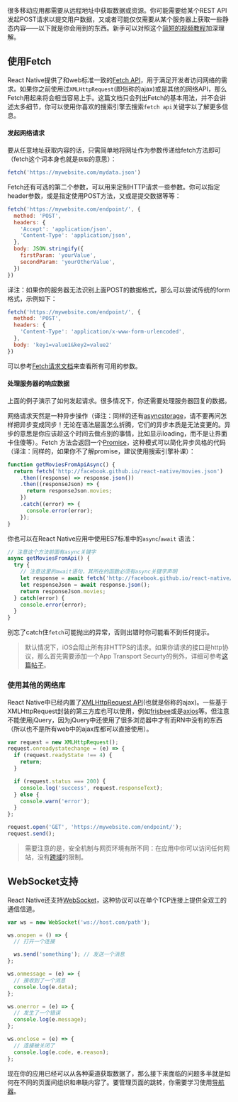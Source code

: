 很多移动应用都需要从远程地址中获取数据或资源。你可能需要给某个REST API发起POST请求以提交用户数据，又或者可能仅仅需要从某个服务器上获取一些静态内容——以下就是你会用到的东西。新手可以对照这个[简短的视频教程](http://v.youku.com/v_show/id_XMTUyNTEwMTA5Ng==.html)加深理解。

## 使用Fetch

React Native提供了和web标准一致的[Fetch API](https://developer.mozilla.org/en-US/docs/Web/API/Fetch_API)，用于满足开发者访问网络的需求。如果你之前使用过`XMLHttpRequest`(即俗称的ajax)或是其他的网络API，那么Fetch用起来将会相当容易上手。这篇文档只会列出Fetch的基本用法，并不会讲述太多细节，你可以使用你喜欢的搜索引擎去搜索`fetch api`关键字以了解更多信息。

#### 发起网络请求

要从任意地址获取内容的话，只需简单地将网址作为参数传递给fetch方法即可（fetch这个词本身也就是`获取`的意思）：

```js
fetch('https://mywebsite.com/mydata.json')
```

Fetch还有可选的第二个参数，可以用来定制HTTP请求一些参数。你可以指定header参数，或是指定使用POST方法，又或是提交数据等等：

```js
fetch('https://mywebsite.com/endpoint/', {
  method: 'POST',
  headers: {
    'Accept': 'application/json',
    'Content-Type': 'application/json',
  },
  body: JSON.stringify({
    firstParam: 'yourValue',
    secondParam: 'yourOtherValue',
  })
})
```

译注：如果你的服务器无法识别上面POST的数据格式，那么可以尝试传统的form格式，示例如下：

```js
fetch('https://mywebsite.com/endpoint/', {
  method: 'POST',
  headers: {
    'Content-Type': 'application/x-www-form-urlencoded',
  },
  body: 'key1=value1&key2=value2'
})
```

可以参考[Fetch请求文档](https://developer.mozilla.org/en-US/docs/Web/API/Request)来查看所有可用的参数。

#### 处理服务器的响应数据

上面的例子演示了如何发起请求。很多情况下，你还需要处理服务器回复的数据。

网络请求天然是一种异步操作（译注：同样的还有[asyncstorage](asyncstorage.html)，请不要再问怎样把异步变成同步！无论在语法层面怎么折腾，它们的异步本质是无法变更的。异步的意思是你应该趁这个时间去做点别的事情，比如显示loading，而不是让界面卡住傻等）。Fetch 方法会返回一个[Promise](https://developer.mozilla.org/en-US/docs/Web/JavaScript/Reference/Global_Objects/Promise)，这种模式可以简化异步风格的代码（译注：同样的，如果你不了解promise，建议使用搜索引擎补课）： 

  ```js
  function getMoviesFromApiAsync() {
    return fetch('http://facebook.github.io/react-native/movies.json')
      .then((response) => response.json())
      .then((responseJson) => {
        return responseJson.movies;
      })
      .catch((error) => {
        console.error(error);
      });
  }
  ```

你也可以在React Native应用中使用ES7标准中的`async`/`await` 语法：

  ```js
  // 注意这个方法前面有async关键字
  async getMoviesFromApi() {
    try {
      // 注意这里的await语句，其所在的函数必须有async关键字声明
      let response = await fetch('http://facebook.github.io/react-native/movies.json');
      let responseJson = await response.json();
      return responseJson.movies;
    } catch(error) {
      console.error(error);
    }
  }
  ```

别忘了catch住`fetch`可能抛出的异常，否则出错时你可能看不到任何提示。

> 默认情况下，iOS会阻止所有非HTTPS的请求。如果你请求的接口是http协议，那么首先需要添加一个App Transport Securty的例外，详细可参考[这篇帖子](https://segmentfault.com/a/1190000002933776)。


### 使用其他的网络库

React Native中已经内置了[XMLHttpRequest API](https://developer.mozilla.org/en-US/docs/Web/API/XMLHttpRequest)(也就是俗称的ajax)。一些基于XMLHttpRequest封装的第三方库也可以使用，例如[frisbee](https://github.com/niftylettuce/frisbee)或是[axios](https://github.com/mzabriskie/axios)等。但注意不能使用jQuery，因为jQuery中还使用了很多浏览器中才有而RN中没有的东西（所以也不是所有web中的ajax库都可以直接使用）。

```js
var request = new XMLHttpRequest();
request.onreadystatechange = (e) => {
  if (request.readyState !== 4) {
    return;
  }

  if (request.status === 200) {
    console.log('success', request.responseText);
  } else {
    console.warn('error');
  }
};

request.open('GET', 'https://mywebsite.com/endpoint/');
request.send();
```

> 需要注意的是，安全机制与网页环境有所不同：在应用中你可以访问任何网站，没有[跨域](http://en.wikipedia.org/wiki/Cross-origin_resource_sharing)的限制。

## WebSocket支持

React Native还支持[WebSocket](https://developer.mozilla.org/en-US/docs/Web/API/WebSocket)，这种协议可以在单个TCP连接上提供全双工的通信信道。

```js
var ws = new WebSocket('ws://host.com/path');

ws.onopen = () => {
  // 打开一个连接

  ws.send('something'); // 发送一个消息
};

ws.onmessage = (e) => {
  // 接收到了一个消息
  console.log(e.data);
};

ws.onerror = (e) => {
  // 发生了一个错误
  console.log(e.message);
};

ws.onclose = (e) => {
  // 连接被关闭了
  console.log(e.code, e.reason);
};
```

现在你的应用已经可以从各种渠道获取数据了，那么接下来面临的问题多半就是如何在不同的页面间组织和串联内容了。要管理页面的跳转，你需要学习使用[导航器](using-navigators.html)。
